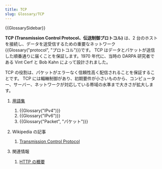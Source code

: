 ```yaml
---
title: TCP
slug: Glossary/TCP
---
```


{{GlossarySidebar}}

**TCP (Transmission Control Protocol、伝送制御プロトコル)** は、2 台のホストを接続し、データを送受信するための重要なネットワーク{{Glossary("protocol", "プロトコル")}}です。 TCP はデータとパケットが送信した順番通りに届くことを保証します。1970 年代に、当時の DARPA 研究者である Vint Cerf と Bob Kahn によって設計されました。

TCP の役割は、パケットがエラーなく信頼性高く配信されることを保証することです。 TCP には輻輳制御があり、初期要件が小さいものから、コンピューター、サーバー、ネットワークが対応している帯域の水準まで大きさが拡大します。

1. [用語集](/ja/docs/Glossary)

   1. {{Glossary("IPv4")}}
   2. {{Glossary("IPv6")}}
   3. {{Glossary("Packet", "パケット")}}

2. Wikipedia の記事

   1. [Transmission Control Protocol](https://ja.wikipedia.org/wiki/Transmission_Control_Protocol)

3. 関連情報

   1. [HTTP の概要](/ja/docs/Web/HTTP/Overview)
